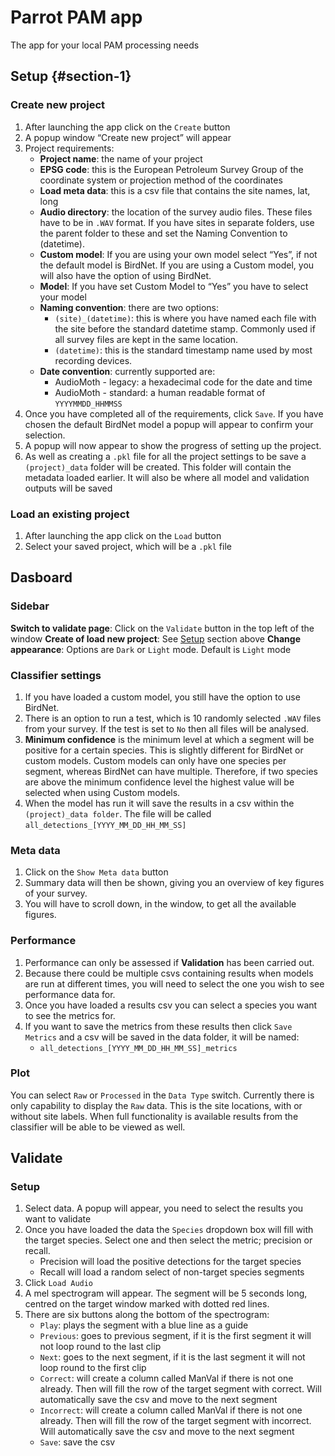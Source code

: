 # Parrot PAM app
The app for your local PAM processing needs

## Setup {#section-1}

### Create new project

1. After launching the app click on the ```Create``` button
2. A popup window “Create new project” will appear
3. Project requirements:
    - **Project name**: the name of your project
    - **EPSG code**: this is the European Petroleum Survey Group of the coordinate system or projection method of the coordinates
    - **Load meta data**: this is a csv file that contains the site names, lat, long
    - **Audio directory**: the location of the survey audio files. These files have to be in ```.WAV``` format. If you have sites in separate folders, use the parent folder to these and set the Naming Convention to (datetime).
    - **Custom model**: If you are using your own model select “Yes”, if not the default model is BirdNet. If you are using a Custom model, you will also have the option of using BirdNet.
    - **Model**: If you have set Custom Model to “Yes” you have to select your model
    - **Naming convention**: there are two options:
        - ```(site)_(datetime)```: this is where you have named each file with the site before the standard datetime stamp. Commonly used if all survey files are kept in the same location.
        - ```(datetime)```: this is the standard timestamp name used by most recording devices.
    - **Date convention**: currently supported are:
        - AudioMoth - legacy: a hexadecimal code for the date and time
        - AudioMoth - standard: a human readable format of ```YYYYMMDD_HHMMSS```
4. Once you have completed all of the requirements, click ```Save```. If you have chosen the default BirdNet model a popup will appear to confirm your selection. 
5. A popup will now appear to show the progress of setting up the project.
6. As well as creating a ```.pkl``` file for all the project settings to be save a ```(project)_data``` folder will be created. This folder will contain the metadata loaded earlier. It will also be where all model and validation outputs will be saved


### Load an existing project

1. After launching the app click on the ```Load``` button
2. Select your saved project, which will be a ```.pkl``` file

## Dasboard
### Sidebar

**Switch to validate page**: Click on the ```Validate``` button in the top left of the window
**Create of load new project**: See [Setup](#section-1) section above
**Change appearance**: Options are ```Dark``` or ```Light``` mode. Default is ```Light``` mode

### Classifier settings
1. If you have loaded a custom model, you still have the option to use BirdNet. 
2. There is an option to run a test, which is 10 randomly selected ```.WAV``` files from your survey. If the test is set to ```No``` then all files will be analysed.
3. **Minimum confidence** is the minimum level at which a segment will be positive for a certain species. This is slightly different for BirdNet or custom models. Custom models can only have one species per segment, whereas BirdNet can have multiple. Therefore, if two species are above the minimum confidence level the highest value will be selected when using Custom models. 
4. When the model has run it will save the results in a csv within the ```(project)_data folder```. The file will be called ```all_detections_[YYYY_MM_DD_HH_MM_SS]``` 

### Meta data
1. Click on the ```Show Meta data``` button
2. Summary data will then be shown, giving you an overview of key figures of your survey. 
3. You will have to scroll down, in the window, to get all the available figures.

### Performance
1. Performance can only be assessed if **Validation** has been carried out.
2. Because there could be multiple csvs containing results when models are run at different times, you will need to select the one you wish to see performance data for. 
3. Once you have loaded a results csv you can select a species you want to see the metrics for. 
4. If you want to save the metrics from these results then click ```Save Metrics``` and a csv will be saved in the data folder, it will be named:
    - ```all_detections_[YYYY_MM_DD_HH_MM_SS]_metrics```

### Plot
You can select ```Raw``` or ```Processed``` in the ```Data Type``` switch. Currently there is only capability to display the ```Raw``` data. This is the site locations, with or without site labels. When full functionality is available results from the classifier will be able to be viewed as well. 

## Validate
### Setup
1. Select data. A popup will appear, you need to select the results you want to validate
2. Once you have loaded the data the ```Species``` dropdown box will fill with the target species. Select one and then select the metric; precision or recall. 
    - Precision will load the positive detections for the target species
    - Recall will load a random select of non-target species segments
3. Click ```Load Audio```
4. A mel spectrogram will appear. The segment will be 5 seconds long, centred on the target window marked with dotted red lines. 
5. There are six buttons along the bottom of the spectrogram:
    - ```Play```: plays the segment with a blue line as a guide
    - ```Previous```: goes to previous segment, if it is the first segment it will not loop round to the last clip
    - ```Next```: goes to the next segment, if it is the last segment it will not loop round to the first clip
    - ```Correct```: will create a column called ManVal if there is not one already. Then will fill the row of the target segment with correct. Will automatically save the csv and move to the next segment
    - ```Incorrect```: will create a column called ManVal if there is not one already. Then will fill the row of the target segment with incorrect. Will automatically save the csv and move to the next segment
    - ```Save```: save the csv

